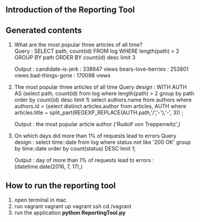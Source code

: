 

## **Introduction of the Reporting Tool**

## **Generated contents**

 1. What are the most popular three articles of all time?    
Query : SELECT path, count(id) FROM log WHERE length(path) > 2 GROUP BY path ORDER BY count(id) desc limit 3

	Output : 
	candidate-is-jerk : 338647 views
	bears-love-berries : 253801 views
	bad-things-gone : 170098 views

 2. The most popular three articles of all time
 Query design : WITH AUTH AS (select path, count(id) from log where length(path) > 2 group by path order by count(id) desc limit 1) select authors.name from authors where authors.id = (select distinct articles.author from articles, AUTH where articles.title ~ split_part(REGEXP_REPLACE(AUTH.path,'/','-'),'-', 3)) ;

	Output : 
	the most popular article author ('Rudolf von Treppenwitz',)

 3. On which days did more than 1% of requests lead to errors
 Query design : select time::date from log where status not like '200 OK' group by time::date order by count(status) DESC limit 1;
 
	Output : 
	day of more than 1% of requests lead to errors : (datetime.date(2016, 7, 17),)



## How to run the reporting tool


1. open terminal in mac
2. run vagrant
vagrant up
vagrant ssh
cd /vagrant
3. run the application
**python ReportingTool.py**

